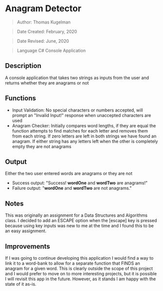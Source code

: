 # Anagram Detector
> Author: Thomas Kugelman

> Date Created: February, 2020

> Date Revised: June, 2020

> Language C# Console Application

## Description
A console application that takes two strings as inputs from the user and returns whether they are anagrams or not

## Functions
- Input Validation: No special characters or numbers accepted, will prompt an "Invalid Input!" response when unaccepted characters are used
- Anagram Checker: Initially compares word lengths, if they are equal the function attempts to find matches for each letter and removes them from each string. If zero letters are left in both strings we have found an anagram. If either string has any letters left when the other is completely empty they are not anagrams

## Output
Either the two user entered words are anagrams or they are not
- Success output: "Success! __wordOne__ and __wordTwo__ are anagrams!"
- Failure output: "__wordOne__ and __wordTwo__ are not anagrams."

## Notes
This was originally an assignment for a Data Structures and Algorithms class. I decided to add an ESCAPE option when the [escape] key is pressed because using key inputs was new to me at the time and I found this to be an easy assignment.

## Improvements
If I was going to continue developing this application I would find a way to link it to a word-bank to allow for a separate function that FINDS an anagram for a given word. This is clearly outside the scope of this project and I would prefer to move on to more interesting projects, but it is possible I will revisit this app in the future. However, as it stands I am happy with the state of it as-is.
